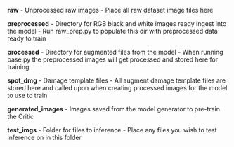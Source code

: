 **raw** - Unprocessed raw images - Place all raw dataset image files here

**preprocessed** - Directory for RGB black and white images ready ingest into the model - Run raw_prep.py to populate this dir with preprocessed data ready to train

**processed** - Directory for augmented files from the model - When running base.py the preprocessed images will get processed and stored here for training

**spot_dmg** - Damage template files - All augment damage template files are stored here and called upon when creating processed images for the model to use to train

**generated_images** - Images saved from the model generator to pre-train the Critic

**test_imgs** - Folder for files to inference - Place any files you wish to test inference on in this folder